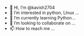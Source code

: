 - 👋 Hi, I’m @kavish2704
- 👀 I’m interested in python, LInux ...
- 🌱 I’m currently learning  Python...
- 💞️ I’m looking to collaborate on ...
- 📫 How to reach me ...

<!---
kavish2704/kavish2704 is a ✨ special ✨ repository because its `README.md` (this file) appears on your GitHub profile.
You can click the Preview link to take a look at your changes.
--->
